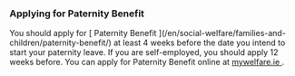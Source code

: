 ###  Applying for Paternity Benefit

You should apply for [ Paternity Benefit ](/en/social-welfare/families-and-
children/paternity-benefit/) at least 4 weeks before the date you intend to
start your paternity leave. If you are self-employed, you should apply 12
weeks before. You can apply for Paternity Benefit online at [ mywelfare.ie
](https://www.mywelfare.ie/Account/Login) .
